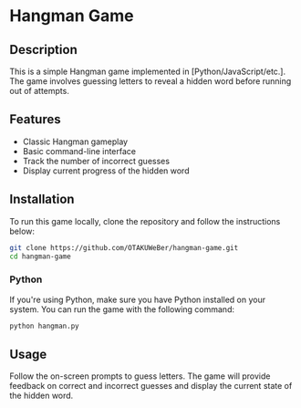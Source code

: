 # Hangman Game

## Description

This is a simple Hangman game implemented in [Python/JavaScript/etc.]. The game involves guessing letters to reveal a hidden word before running out of attempts.

## Features

- Classic Hangman gameplay
- Basic command-line interface
- Track the number of incorrect guesses
- Display current progress of the hidden word

## Installation

To run this game locally, clone the repository and follow the instructions below:

```bash
git clone https://github.com/OTAKUWeBer/hangman-game.git
cd hangman-game
```

### Python

If you're using Python, make sure you have Python installed on your system. You can run the game with the following command:

```bash
python hangman.py
```

## Usage

Follow the on-screen prompts to guess letters. The game will provide feedback on correct and incorrect guesses and display the current state of the hidden word.
